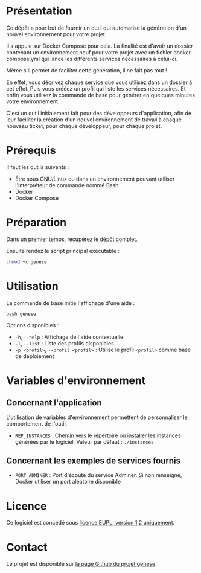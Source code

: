 # Présentation

Ce dépôt a pour but de fournir un outil qui automatise la génération d'un nouvel environnement pour votre projet.

Il s'appuie sur Docker Compose pour cela. La finalité est d'avoir un dossier contenant un environnement neuf pour votre projet avec un fichier docker-compose.yml qui lance les différents services nécessaires à celui-ci.

Même s'il permet de faciliter cette génération, il ne fait pas tout !

En effet, vous décrivez chaque service que vous utilisez dans un dossier à cet effet. Puis vous crééez un profil qui liste les services nécessaires. Et enfin vous utilisez la commande de base pour générer en quelques minutes votre environnement.

C'est un outil initialement fait pour des développeurs d'application, afin de leur faciliter la création d'un nouvel environnement de travail à chaque nouveau ticket, pour chaque développeur, pour chaque projet.

# Prérequis

Il faut les outils suivants : 

* Être sous GNU/Linux ou dans un environnement pouvant utiliser l'interpréteur de commande nommé Bash
* Docker
* Docker Compose

# Préparation

Dans un premier temps, récupérez le dépôt complet.

Ensuite rendez le script principal exécutable : 

```bash
chmod +x genese
```

# Utilisation

La commande de base initie l'affichage d'une aide : 

```
bash genese
```

Options disponibles : 

- `-h`, `--help` : Affichage de l'aide contextuelle
- `-l`, `--list` : Liste des profils disponibles
- `-p <profil>`, `--profil <profil>` : Utilise le profil `<profil>` comme base de déploiement

# Variables d'environnement

## Concernant l'application

L'utilisation de variables d'environnement permettent de personnaliser le comportement de l'outil.

- `REP_INSTANCES` : Chemin vers le répertoire où installer les instances générées par le logiciel. Valeur par défaut : `./instances`

## Concernant les exemples de services fournis

- `PORT_ADMINER` : Port d'écoute du service Adminer. Si non renseigné, Docker utiliser un port aléatoire disponible

# Licence

Ce logiciel est concédé sous [licence EUPL, version 1.2 uniquement](https://joinup.ec.europa.eu/collection/eupl/eupl-text-eupl-12).

# Contact

Le projet est disponible sur [la page Github du projet genese](https://github.com/blankoworld/genese).
